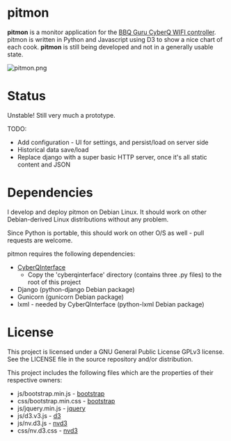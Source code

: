 pitmon
======

**pitmon** is a monitor application for the
[BBQ Guru CyberQ WIFI controller](http://www.thebbqguru.com).
pitmon is written in Python and Javascript using D3 to show a nice
chart of each cook. **pitmon** is still being developed and not in a generally
usable state.

![pitmon.png](https://raw.githubusercontent.com/scotte/pitmon/master/static/pitmon.png)

Status
======
Unstable! Still very much a prototype.

TODO:
* Add configuration - UI for settings, and persist/load on server side
* Historical data save/load
* Replace django with a super basic HTTP server, once it's all static content and JSON

Dependencies
============

I develop and deploy pitmon on Debian Linux. It should work
on other Debian-derived Linux distributions without any problem.

Since Python is portable, this should work on other O/S as well - pull
requests are welcome.

pitmon requires the following dependencies:

* [CyberQInterface](https://github.com/thebrilliantidea/CyberQInterface)
    * Copy the 'cyberqinterface' directory (contains three .py files) to the root of this project
* Django (python-django Debian package)
* Gunicorn (gunicorn Debian package)
* lxml - needed by CyberQInterface (python-lxml Debian package)

License
=======

This project is licensed under a GNU General Public License GPLv3 license.
See the LICENSE file in the source repository and/or distribution.

This project includes the following files which are the properties of their
respective owners:

* js/bootstrap.min.js - [bootstrap](http://getbootstrap.com)
* css/bootstrap.min.css - [bootstrap](http://getbootstrap.com)
* js/jquery.min.js - [jquery](https://jquery.com)
* js/d3.v3.js - [d3](http://d3js.org)
* js/nv.d3.js - [nvd3](http://nvd3.org)
* css/nv.d3.css - [nvd3](http://nvd3.org)
